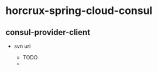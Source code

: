 # horcrux-spring-cloud-consul



## consul-provider-client

          
- svn uri
 


  * TODO
  * 
 



